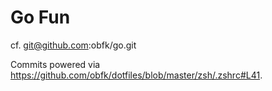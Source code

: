 # Go Fun

cf. git@github.com:obfk/go.git

Commits powered via https://github.com/obfk/dotfiles/blob/master/zsh/.zshrc#L41.


